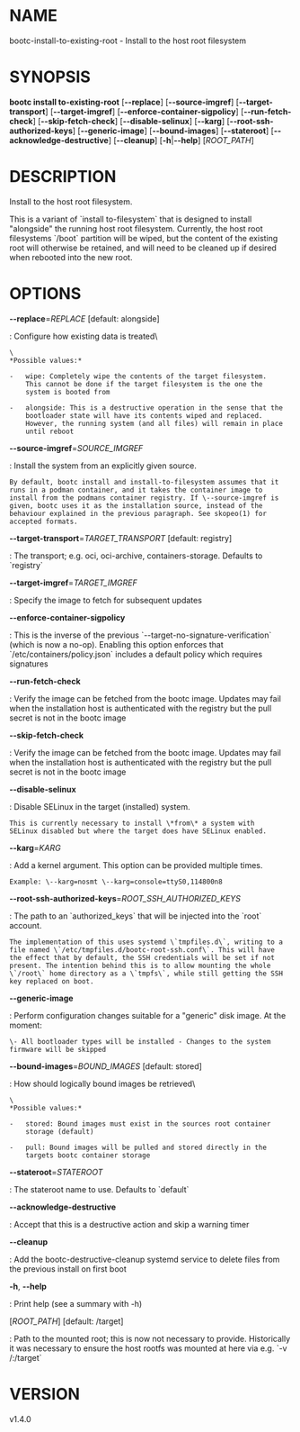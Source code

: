 # NAME

bootc-install-to-existing-root - Install to the host root filesystem

# SYNOPSIS

**bootc install to-existing-root** \[**\--replace**\]
\[**\--source-imgref**\] \[**\--target-transport**\]
\[**\--target-imgref**\] \[**\--enforce-container-sigpolicy**\]
\[**\--run-fetch-check**\] \[**\--skip-fetch-check**\]
\[**\--disable-selinux**\] \[**\--karg**\]
\[**\--root-ssh-authorized-keys**\] \[**\--generic-image**\]
\[**\--bound-images**\] \[**\--stateroot**\]
\[**\--acknowledge-destructive**\] \[**\--cleanup**\]
\[**-h**\|**\--help**\] \[*ROOT_PATH*\]

# DESCRIPTION

Install to the host root filesystem.

This is a variant of \`install to-filesystem\` that is designed to
install \"alongside\" the running host root filesystem. Currently, the
host root filesystems \`/boot\` partition will be wiped, but the content
of the existing root will otherwise be retained, and will need to be
cleaned up if desired when rebooted into the new root.

# OPTIONS

**\--replace**=*REPLACE* \[default: alongside\]

:   Configure how existing data is treated\

    \
    *Possible values:*

    -   wipe: Completely wipe the contents of the target filesystem.
        This cannot be done if the target filesystem is the one the
        system is booted from

    -   alongside: This is a destructive operation in the sense that the
        bootloader state will have its contents wiped and replaced.
        However, the running system (and all files) will remain in place
        until reboot

**\--source-imgref**=*SOURCE_IMGREF*

:   Install the system from an explicitly given source.

    By default, bootc install and install-to-filesystem assumes that it
    runs in a podman container, and it takes the container image to
    install from the podmans container registry. If \--source-imgref is
    given, bootc uses it as the installation source, instead of the
    behaviour explained in the previous paragraph. See skopeo(1) for
    accepted formats.

**\--target-transport**=*TARGET_TRANSPORT* \[default: registry\]

:   The transport; e.g. oci, oci-archive, containers-storage. Defaults
    to \`registry\`

**\--target-imgref**=*TARGET_IMGREF*

:   Specify the image to fetch for subsequent updates

**\--enforce-container-sigpolicy**

:   This is the inverse of the previous
    \`\--target-no-signature-verification\` (which is now a no-op).
    Enabling this option enforces that \`/etc/containers/policy.json\`
    includes a default policy which requires signatures

**\--run-fetch-check**

:   Verify the image can be fetched from the bootc image. Updates may
    fail when the installation host is authenticated with the registry
    but the pull secret is not in the bootc image

**\--skip-fetch-check**

:   Verify the image can be fetched from the bootc image. Updates may
    fail when the installation host is authenticated with the registry
    but the pull secret is not in the bootc image

**\--disable-selinux**

:   Disable SELinux in the target (installed) system.

    This is currently necessary to install \*from\* a system with
    SELinux disabled but where the target does have SELinux enabled.

**\--karg**=*KARG*

:   Add a kernel argument. This option can be provided multiple times.

    Example: \--karg=nosmt \--karg=console=ttyS0,114800n8

**\--root-ssh-authorized-keys**=*ROOT_SSH_AUTHORIZED_KEYS*

:   The path to an \`authorized_keys\` that will be injected into the
    \`root\` account.

    The implementation of this uses systemd \`tmpfiles.d\`, writing to a
    file named \`/etc/tmpfiles.d/bootc-root-ssh.conf\`. This will have
    the effect that by default, the SSH credentials will be set if not
    present. The intention behind this is to allow mounting the whole
    \`/root\` home directory as a \`tmpfs\`, while still getting the SSH
    key replaced on boot.

**\--generic-image**

:   Perform configuration changes suitable for a \"generic\" disk image.
    At the moment:

    \- All bootloader types will be installed - Changes to the system
    firmware will be skipped

**\--bound-images**=*BOUND_IMAGES* \[default: stored\]

:   How should logically bound images be retrieved\

    \
    *Possible values:*

    -   stored: Bound images must exist in the sources root container
        storage (default)

    -   pull: Bound images will be pulled and stored directly in the
        targets bootc container storage

**\--stateroot**=*STATEROOT*

:   The stateroot name to use. Defaults to \`default\`

**\--acknowledge-destructive**

:   Accept that this is a destructive action and skip a warning timer

**\--cleanup**

:   Add the bootc-destructive-cleanup systemd service to delete files
    from the previous install on first boot

**-h**, **\--help**

:   Print help (see a summary with -h)

\[*ROOT_PATH*\] \[default: /target\]

:   Path to the mounted root; this is now not necessary to provide.
    Historically it was necessary to ensure the host rootfs was mounted
    at here via e.g. \`-v /:/target\`

# VERSION

v1.4.0
